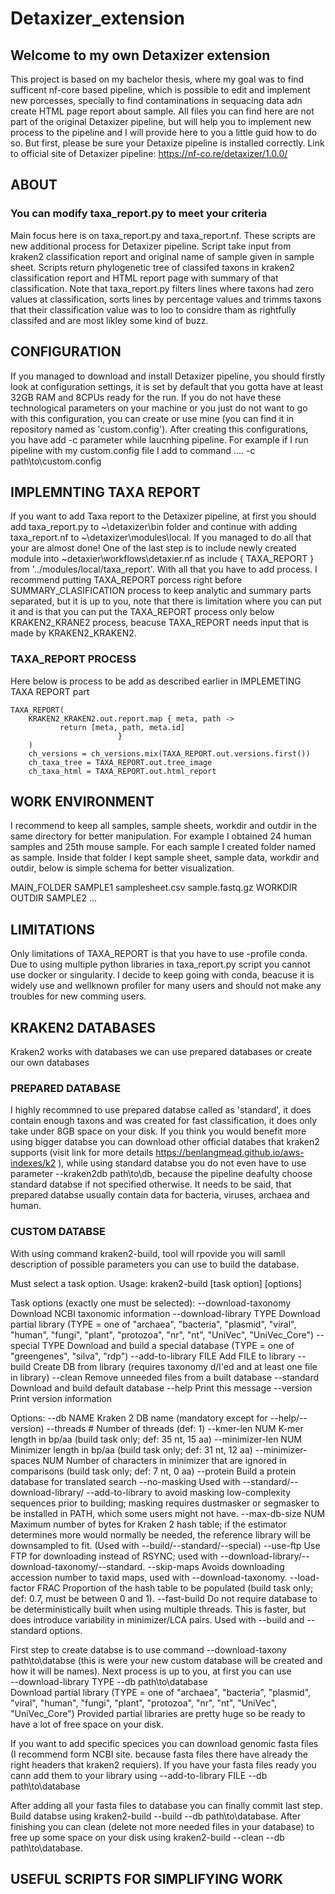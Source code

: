 # Detaxizer_extension
## Welcome to my own Detaxizer extension
This project is based on my bachelor thesis, where my goal was to find sufficent nf-core based pipeline, which is possible to edit and implement new porcesses, specially to find contaminations in sequacing data adn create HTML page report about sample.
All files you can find here are not part of the original Detaxizer pipeline, but will help you to implement new process to the pipeline and I will provide here to you a little guid how to do so.
But first, please be sure your Detaxize pipeline is installed correctly.
Link to official site of Detaxizer pipeline: https://nf-co.re/detaxizer/1.0.0/

## ABOUT
### You can modify taxa_report.py to meet your criteria
Main focus here is on taxa_report.py and taxa_report.nf. These scripts are new additional process for Detaxizer pipeline. Script take input from kraken2 classification report and original name of sample given in sample sheet. Scripts return phylogenetic tree of classifed taxons in kraken2 classification report and HTML report page with summary of that classification. Note that taxa_report.py filters lines where taxons had zero values at classification, sorts lines by percentage values and trimms taxons that their classification value was to loo to considre tham as rightfully classifed and are most likley some kind of buzz. 


## CONFIGURATION
If you managed to download and install Detaxizer pipeline, you should firstly look at configuration settings, it is set by default that you gotta have at least 32GB RAM and 8CPUs ready for the run. If you do not have these technological parameters on your machine or you just do not want to go with this configuration, you can create or use mine (you can find it in repository named as 'custom.config'). After creating this configurations, you have add -c parameter while laucnhing pipeline. For example if I run pipeline with my custom.config file I add to command  .... -c path\to\custom.config

## IMPLEMNTING TAXA REPORT 
If you want to add Taxa report to the Detaxizer pipeline, at first you should add taxa_report.py to ~\detaxizer\bin folder and continue with adding taxa_report.nf to ~\detaxizer\modules\local. If you managed to do all that your are almost done! One of the last step is to include newly created module into ~detaxier\workflows\detaxier.nf as include { TAXA_REPORT } from '../modules/local/taxa_report'. With all that you have to add process. I recommend putting TAXA_REPORT porcess right before SUMMARY_CLASIFICATION process to keep analytic and summary parts separated, but it is up to you, note that there is limitation where you can put it and is that you can put the TAXA_REPORT process only below KRAKEN2_KRANE2 process, beacuse TAXA_REPORT needs input that is made by KRAKEN2_KRAKEN2. 

### TAXA_REPORT PROCESS
Here below is process to be add as described earlier in IMPLEMETING TAXA REPORT part 

    TAXA_REPORT(
        KRAKEN2_KRAKEN2.out.report.map { meta, path ->
               return [meta, path, meta.id] 
                            }
        )
        ch_versions = ch_versions.mix(TAXA_REPORT.out.versions.first())
        ch_taxa_tree = TAXA_REPORT.out.tree_image
        ch_taxa_html = TAXA_REPORT.out.html_report

## WORK ENVIRONMENT
I recommend to keep all samples, sample sheets, workdir and outdir in the same directory for better manipulation. For example I obtained 24 human samples and 25th mouse sample. For each sample I created folder named as sample. Inside that folder I kept sample sheet, sample data, workdir and outdir, below is simple schema for better visualization. 

MAIN_FOLDER
 SAMPLE1
  samplesheet.csv
  sample.fastq.gz
  WORKDIR
  OUTDIR
 SAMPLE2
 ... 

## LIMITATIONS
Only limitations of TAXA_REPORT is that you have to use -profile conda. Due to using multiple python libraries in taxa_report.py script you cannot use docker or singularity. I decide to keep going with conda, beacuse it is widely use and wellknown profiler for many users and should not make any troubles for new comming users.

## KRAKEN2 DATABASES
Kraken2 works with databases we can use prepared databases or create our own databases

### PREPARED DATABASE
I highly recommned to use prepared databse called as 'standard', it does contain enough taxons and was created for fast classification, it does only take under 8GB space on your disk. If you think you would benefit more using bigger databse you can download other official databes that kraken2 supports (visit link for more details https://benlangmead.github.io/aws-indexes/k2 ), while using standard databse you do not even have to use parameter --kraken2db path\to\db, because the pipeline deafulty choose standard databse if not specified otherwise. It needs to be said, that prepared databse usually contain data for bacteria, viruses, archaea and human.

### CUSTOM DATABSE
With using command kraken2-build, tool will rpovide you will samll description of possible parameters you can use to build the database.

Must select a task option.
Usage: kraken2-build [task option] [options]

Task options (exactly one must be selected):
  --download-taxonomy        Download NCBI taxonomic information
  --download-library TYPE    Download partial library
                             (TYPE = one of "archaea", "bacteria", "plasmid",
                             "viral", "human", "fungi", "plant", "protozoa",
                             "nr", "nt", "UniVec", "UniVec_Core")
  --special TYPE             Download and build a special database
                             (TYPE = one of "greengenes", "silva", "rdp")
  --add-to-library FILE      Add FILE to library
  --build                    Create DB from library
                             (requires taxonomy d/l'ed and at least one file
                             in library)
  --clean                    Remove unneeded files from a built database
  --standard                 Download and build default database
  --help                     Print this message
  --version                  Print version information

Options:
  --db NAME                  Kraken 2 DB name (mandatory except for
                             --help/--version)
  --threads #                Number of threads (def: 1)
  --kmer-len NUM             K-mer length in bp/aa (build task only;
                             def: 35 nt, 15 aa)
  --minimizer-len NUM        Minimizer length in bp/aa (build task only;
                             def: 31 nt, 12 aa)
  --minimizer-spaces NUM     Number of characters in minimizer that are
                             ignored in comparisons (build task only;
                             def: 7 nt, 0 aa)
  --protein                  Build a protein database for translated search
  --no-masking               Used with --standard/--download-library/
                             --add-to-library to avoid masking low-complexity
                             sequences prior to building; masking requires
                             dustmasker or segmasker to be installed in PATH,
                             which some users might not have.
  --max-db-size NUM          Maximum number of bytes for Kraken 2 hash table;
                             if the estimator determines more would normally be
                             needed, the reference library will be downsampled
                             to fit. (Used with --build/--standard/--special)
  --use-ftp                  Use FTP for downloading instead of RSYNC; used with
                             --download-library/--download-taxonomy/--standard.
  --skip-maps                Avoids downloading accession number to taxid maps,
                             used with --download-taxonomy.
  --load-factor FRAC         Proportion of the hash table to be populated
                             (build task only; def: 0.7, must be
                             between 0 and 1).
  --fast-build               Do not require database to be deterministically
                             built when using multiple threads.  This is faster,
                             but does introduce variability in minimizer/LCA
                             pairs.  Used with --build and --standard options.
                             
First step to create databse is to use command --download-taxony path\to\databse (this is were your new custom database will be created and how it will be names). 
Next process is up to you, at first you can use  
--download-library TYPE --db path\to\database   
                            Download partial library
                             (TYPE = one of "archaea", "bacteria", "plasmid",
                             "viral", "human", "fungi", "plant", "protozoa",
                             "nr", "nt", "UniVec", "UniVec_Core")
Provided partial libraries are pretty huge so be ready to have a lot of free space on your disk.

If you want to add specific specices you can download genomic fasta files (I recommend form NCBI site. because fasta files there have already the right headers that kraken2 requiers). If you have your fasta files ready you cann add them to your library using --add-to-library FILE --db path\to\database

After adding all your fasta files to database you can finally commit last step. Build databse using kraken2-build --build --db path\to\database. After finishing you can clean (delete not more needed files in your database) to free up some space on your disk using kraken2-build --clean --db path\to\database.

## USEFUL SCRIPTS FOR SIMPLIFYING WORK



